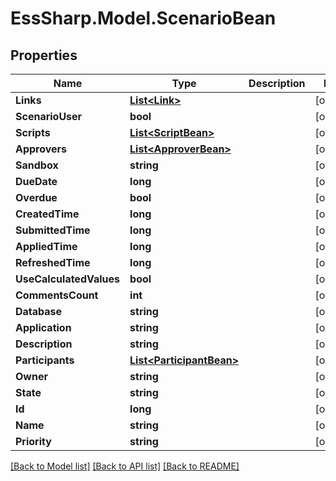 # EssSharp.Model.ScenarioBean

## Properties

Name | Type | Description | Notes
------------ | ------------- | ------------- | -------------
**Links** | [**List&lt;Link&gt;**](Link.md) |  | [optional] 
**ScenarioUser** | **bool** |  | [optional] 
**Scripts** | [**List&lt;ScriptBean&gt;**](ScriptBean.md) |  | [optional] 
**Approvers** | [**List&lt;ApproverBean&gt;**](ApproverBean.md) |  | [optional] 
**Sandbox** | **string** |  | [optional] 
**DueDate** | **long** |  | [optional] 
**Overdue** | **bool** |  | [optional] 
**CreatedTime** | **long** |  | [optional] 
**SubmittedTime** | **long** |  | [optional] 
**AppliedTime** | **long** |  | [optional] 
**RefreshedTime** | **long** |  | [optional] 
**UseCalculatedValues** | **bool** |  | [optional] 
**CommentsCount** | **int** |  | [optional] 
**Database** | **string** |  | [optional] 
**Application** | **string** |  | [optional] 
**Description** | **string** |  | [optional] 
**Participants** | [**List&lt;ParticipantBean&gt;**](ParticipantBean.md) |  | [optional] 
**Owner** | **string** |  | [optional] 
**State** | **string** |  | [optional] 
**Id** | **long** |  | [optional] 
**Name** | **string** |  | [optional] 
**Priority** | **string** |  | [optional] 

[[Back to Model list]](../README.md#documentation-for-models) [[Back to API list]](../README.md#documentation-for-api-endpoints) [[Back to README]](../README.md)

